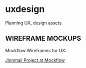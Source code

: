 # uxdesign
Planning UX, design assets. 


WIREFRAME MOCKUPS
-----------------
Mockflow Wireframes for UX:

[Jinnmail Project at Mockflow](https://wireframepro.mockflow.com/view/M86515445ad885178ab4b0d2cc05881991547537615277)

